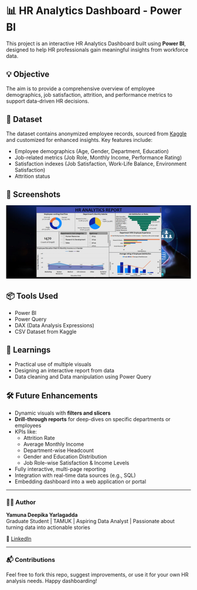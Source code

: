 # 📊 HR Analytics Dashboard - Power BI

This project is an interactive HR Analytics Dashboard built using **Power BI**, designed to help HR professionals gain meaningful insights from workforce data.

## 💡 Objective
The aim is to provide a comprehensive overview of employee demographics, job satisfaction, attrition, and performance metrics to support data-driven HR decisions.

## 📂 Dataset
The dataset contains anonymized employee records, sourced from [Kaggle](https://www.kaggle.com) and customized for enhanced insights. Key features include:
- Employee demographics (Age, Gender, Department, Education)
- Job-related metrics (Job Role, Monthly Income, Performance Rating)
- Satisfaction indexes (Job Satisfaction, Work-Life Balance, Environment Satisfaction)
- Attrition status

## 📸 Screenshots
![alt text](https://github.com/YamunaDeepika24/powerbi/blob/master/HR_analytics_report/Report.png)

## 📦 Tools Used
- Power BI
- Power Query
- DAX (Data Analysis Expressions)
- CSV Dataset from Kaggle

## 🧠 Learnings
- Practical use of multiple visuals
- Designing an interactive report from data
- Data cleaning and Data manipulation using Power Query

## 🛠️ Future Enhancements
- Dynamic visuals with **filters and slicers**
- **Drill-through reports** for deep-dives on specific departments or employees
- KPIs like:
  - Attrition Rate
  - Average Monthly Income
  - Department-wise Headcount
  - Gender and Education Distribution
  - Job Role-wise Satisfaction & Income Levels
- Fully interactive, multi-page reporting
- Integration with real-time data sources (e.g., SQL)
- Embedding dashboard into a web application or portal

---

### 👩‍💻 Author
**Yamuna Deepika Yarlagadda**  
Graduate Student | TAMUK | Aspiring Data Analyst | Passionate about turning data into actionable stories

🔗 [LinkedIn](https://linkedin.com/in/yamunadeepika)  

---

### 📬 Contributions
Feel free to fork this repo, suggest improvements, or use it for your own HR analysis needs. Happy dashboarding!
